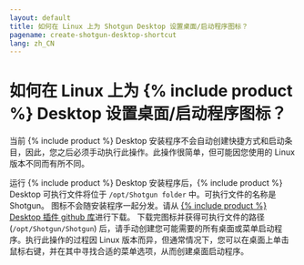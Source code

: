 ```yaml
---
layout: default
title: 如何在 Linux 上为 Shotgun Desktop 设置桌面/启动程序图标？
pagename: create-shotgun-desktop-shortcut
lang: zh_CN
---
```


# 如何在 Linux 上为 {% include product %} Desktop 设置桌面/启动程序图标？

当前 {% include product %} Desktop 安装程序不会自动创建快捷方式和启动条目，因此，您之后必须手动执行此操作。此操作很简单，但可能因您使用的 Linux 版本不同而有所不同。

运行 {% include product %} Desktop 安装程序后，{% include product %} Desktop 可执行文件将位于 `/opt/Shotgun folder` 中。可执行文件的名称是 Shotgun。
图标不会随安装程序一起分发。请从 [{% include product %} Desktop 插件 github 库](https://github.com/shotgunsoftware/tk-desktop/blob/aac6fe004bd003bf26316b9859bd4ebc42eb82dc/resources/default_systray_icon.png)进行下载。
下载完图标并获得可执行文件的路径 (`/opt/Shotgun/Shotgun`) 后，请手动创建您可能需要的所有桌面或菜单启动程序。执行此操作的过程因 Linux 版本而异，但通常情况下，您可以在桌面上单击鼠标右键，并在其中寻找合适的菜单选项，从而创建桌面启动程序。